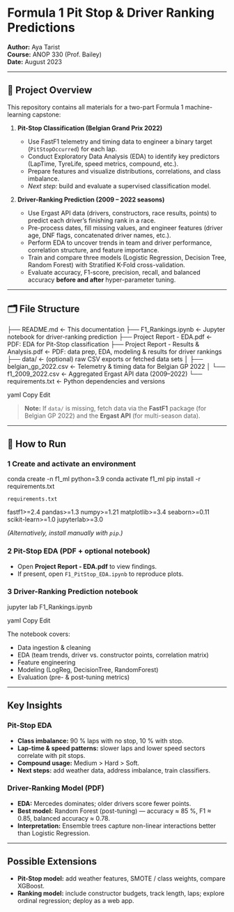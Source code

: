# Formula 1 Pit Stop & Driver Ranking Predictions

**Author:** Aya Tarist  
**Course:** ANOP 330 (Prof. Bailey)  
**Date:** August 2023  

---

## 📖 Project Overview

This repository contains all materials for a two-part Formula 1 machine-learning capstone:

1. **Pit-Stop Classification (Belgian Grand Prix 2022)**  
   * Use FastF1 telemetry and timing data to engineer a binary target (`PitStopOccurred`) for each lap.  
   * Conduct Exploratory Data Analysis (EDA) to identify key predictors (LapTime, TyreLife, speed metrics, compound, etc.).  
   * Prepare features and visualize distributions, correlations, and class imbalance.  
   * *Next step:* build and evaluate a supervised classification model.

2. **Driver-Ranking Prediction (2009 – 2022 seasons)**  
   * Use Ergast API data (drivers, constructors, race results, points) to predict each driver’s finishing rank in a race.  
   * Pre-process dates, fill missing values, and engineer features (driver age, DNF flags, concatenated driver names, etc.).  
   * Perform EDA to uncover trends in team and driver performance, correlation structure, and feature importance.  
   * Train and compare three models (Logistic Regression, Decision Tree, Random Forest) with Stratified K-Fold cross-validation.  
   * Evaluate accuracy, F1-score, precision, recall, and balanced accuracy **before and after** hyper-parameter tuning.

---

## 🗂 File Structure

├── README.md ← This documentation
├── F1_Rankings.ipynb ← Jupyter notebook for driver-ranking prediction
├── Project Report - EDA.pdf ← PDF: EDA for Pit-Stop classification
├── Project Report - Results & Analysis.pdf ← PDF: data prep, EDA, modeling & results for driver rankings
├── data/ ← (optional) raw CSV exports or fetched data sets
│ ├── belgian_gp_2022.csv ← Telemetry & timing data for Belgian GP 2022
│ └── f1_2009_2022.csv ← Aggregated Ergast API data (2009–2022)
└── requirements.txt ← Python dependencies and versions

yaml
Copy
Edit

> **Note:** If `data/` is missing, fetch data via the **FastF1** package (for Belgian GP 2022) and the **Ergast API** (for multi-season data).

---

## 🚀 How to Run

### 1  Create and activate an environment

conda create -n f1_ml python=3.9
conda activate f1_ml
pip install -r requirements.txt

`requirements.txt`

fastf1>=2.4
pandas>=1.3
numpy>=1.21
matplotlib>=3.4
seaborn>=0.11
scikit-learn>=1.0
jupyterlab>=3.0

*(Alternatively, install manually with `pip`.)*

### 2  Pit-Stop EDA (PDF + optional notebook)

* Open **Project Report - EDA.pdf** to view findings.  
* If present, open `F1_PitStop_EDA.ipynb` to reproduce plots.

### 3  Driver-Ranking Prediction notebook

jupyter lab F1_Rankings.ipynb

yaml
Copy
Edit

The notebook covers:

* Data ingestion & cleaning  
* EDA (team trends, driver vs. constructor points, correlation matrix)  
* Feature engineering  
* Modeling (LogReg, DecisionTree, RandomForest)  
* Evaluation (pre- & post-tuning metrics)

---

## Key Insights

### Pit-Stop EDA

* **Class imbalance:** 90 % laps with no stop, 10 % with stop.  
* **Lap-time & speed patterns:** slower laps and lower speed sectors correlate with pit stops.  
* **Compound usage:** Medium > Hard > Soft.  
* **Next steps:** add weather data, address imbalance, train classifiers.

### Driver-Ranking Model (PDF)

* **EDA:** Mercedes dominates; older drivers score fewer points.  
* **Best model:** Random Forest (post-tuning) — accuracy ≈ 85 %, F1 ≈ 0.85, balanced accuracy ≈ 0.78.  
* **Interpretation:** Ensemble trees capture non-linear interactions better than Logistic Regression.

---

## Possible Extensions

* **Pit-Stop model:** add weather features, SMOTE / class weights, compare XGBoost.  
* **Ranking model:** include constructor budgets, track length, laps; explore ordinal regression; deploy as a web app.

